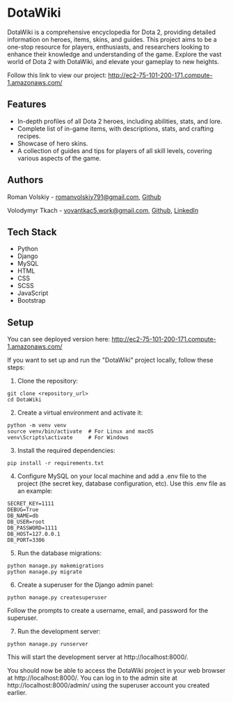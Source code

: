 # DotaWiki
DotaWiki is a comprehensive encyclopedia for Dota  2, providing detailed information on heroes, items, skins, and guides. This project aims to be a one-stop resource for players, enthusiasts, and researchers looking to enhance their knowledge and understanding of the game. Explore the vast world of Dota  2 with DotaWiki, and elevate your gameplay to new heights.

Follow this link to view our project: http://ec2-75-101-200-171.compute-1.amazonaws.com/


## Features  
- In-depth profiles of all Dota  2 heroes, including abilities, stats, and lore. 
- Complete list of in-game items, with descriptions, stats, and crafting recipes. 
- Showcase of hero skins. 
- A collection of guides and tips for players of all skill levels, covering various aspects of the game.


## Authors
Roman Volskiy - romanvolskiy791@gmail.com, [Github](https://github.com/VolskiyRoman/)

Volodymyr Tkach - vovantkac5.work@gmail.com, [Github](https://github.com/tkach-v/), [LinkedIn](https://www.linkedin.com/in/volodymyr-tkach5/)

## Tech Stack
- Python
- Django
- MySQL
- HTML
- CSS
- SCSS
- JavaScript
- Bootstrap

## Setup
You can see deployed version here: http://ec2-75-101-200-171.compute-1.amazonaws.com/

If you want to set up and run the "DotaWiki" project locally, follow these steps:

1. Clone the repository:
```
git clone <repository_url>
cd DotaWiki
```

2. Create a virtual environment and activate it:
```
python -m venv venv
source venv/bin/activate  # For Linux and macOS
venv\Scripts\activate     # For Windows
```

3. Install the required dependencies:
```
pip install -r requirements.txt
```

4. Configure MySQL on your local machine and add a .env file to the project (the secret key, database configuration, etc). Use this .env file as an example:
```
SECRET_KEY=1111
DEBUG=True
DB_NAME=db
DB_USER=root
DB_PASSWORD=1111
DB_HOST=127.0.0.1
DB_PORT=3306
```

5. Run the database migrations:
```
python manage.py makemigrations
python manage.py migrate
```

6. Create a superuser for the Django admin panel:
```
python manage.py createsuperuser
```
Follow the prompts to create a username, email, and password for the superuser.


7. Run the development server:
```
python manage.py runserver
```
This will start the development server at http://localhost:8000/.

You should now be able to access the DotaWiki project in your web browser at http://localhost:8000/. You can log in to the admin site at http://localhost:8000/admin/ using the superuser account you created earlier.
